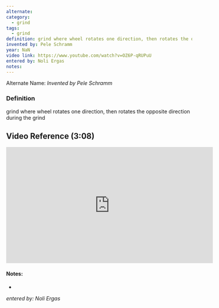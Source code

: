 ```yaml
---
alternate: 
category:
  - grind
tags:
  - grind
definition: grind where wheel rotates one direction, then rotates the opposite direction during the grind
invented by: Pele Schramm
year: NaN
video link: https://www.youtube.com/watch?v=OZ6P-qRUPuU
entered by: Noli Ergas
notes: 
---
```

Alternate Name: 
*Invented by Pele Schramm*

### Definition
grind where wheel rotates one direction, then rotates the opposite direction during the grind

## Video Reference (3:08)

<iframe width="560" height="315" src="https://www.youtube.com/embed/OZ6P-qRUPuU?si=PI_AqqZ2JTbvzziE" title="YouTube video player" frameborder="0" allow="accelerometer; autoplay; clipboard-write; encrypted-media; gyroscope; picture-in-picture; web-share" referrerpolicy="strict-origin-when-cross-origin" allowfullscreen></iframe>

#### Notes:
- 
*entered by: Noli Ergas*

